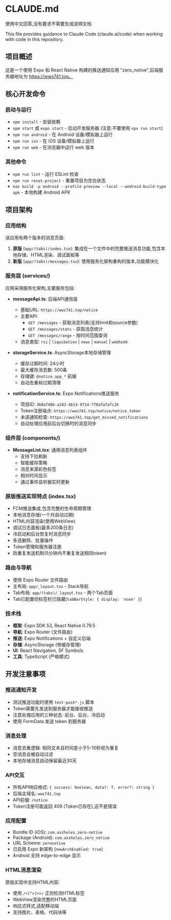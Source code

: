 # CLAUDE.md

使用中文回答,没有要求不需要生成说明文档

This file provides guidance to Claude Code (claude.ai/code) when working with code in this repository.

## 项目概述

这是一个使用 Expo 和 React Native 构建的推送通知应用 "zero_notive",后端服务器地址为 https://wws741.top。

## 核心开发命令

### 启动与运行
- `npm install` - 安装依赖
- `npm start` 或 `expo start` - 启动开发服务器 (注意:不要使用 `npx run start`)
- `npm run android` - 在 Android 设备/模拟器上运行
- `npm run ios` - 在 iOS 设备/模拟器上运行
- `npm run web` - 在浏览器中运行 web 版本

### 其他命令
- `npm run lint` - 运行 ESLint 检查
- `npm run reset-project` - 重置项目为空白状态
- `eas build -p android --profile preview --local --android-build-type apk` - 本地构建 Android APK

## 项目架构

### 应用结构
该应用有两个版本的消息页面:
1. **原版** (`app/(tabs)/index.tsx`): 集成在一个文件中的完整推送消息功能,包含本地存储、HTML渲染、调试面板等
2. **新版** (`app/(tabs)/messages.tsx`): 使用服务化架构重构的版本,功能模块化

### 服务层 (services/)
应用采用服务化架构,主要服务包括:

- **messageApi.ts**: 后端API通信层
  - 基础URL: `https://wws741.top/notice`
  - 主要API:
    - `GET /messages` - 获取消息列表(支持limit和source参数)
    - `GET /messages/stats` - 获取消息统计
    - `GET /messages/range` - 按时间范围查询
  - 消息类型: `rsi` | `liquidation` | `news` | `manual` | `webhook`

- **storageService.ts**: AsyncStorage本地存储管理
  - 缓存过期时间: 24小时
  - 最大缓存消息数: 500条
  - 存储键: `@notice_app_*` 前缀
  - 自动去重和过期清理

- **notificationService.ts**: Expo Notifications推送服务
  - 项目ID: `360af40b-a183-4b14-9714-7f0afafafc26`
  - Token注册端点: `https://wws741.top/notice/notice_token`
  - 未读通知检查: `https://wws741.top/get_missed_notifications`
  - 自动处理应用前后台切换时的消息同步

### 组件层 (components/)
- **MessageList.tsx**: 通用消息列表组件
  - 支持下拉刷新
  - 智能缓存策略
  - 消息来源彩色标签
  - 相对时间显示
  - 通过事件监听器实时更新

### 原版推送实现特点 (index.tsx)
- FCM推送集成,包含完整的生命周期管理
- 本地消息存储(一个月自动过期)
- HTML内容渲染(使用WebView)
- 调试日志面板(最多200条日志)
- 冷启动和后台恢复时消息同步
- 多选删除、批量操作
- Token管理和服务器注册
- 防重复发送机制(5分钟内不重复发送相同token)

### 路由与导航
- 使用 Expo Router 文件路由
- 主布局: `app/_layout.tsx` - Stack导航
- Tab布局: `app/(tabs)/_layout.tsx` - 两个Tab页面
- Tab已配置但标签栏已隐藏(`tabBarStyle: { display: 'none' }`)

### 技术栈
- **框架**: Expo SDK 53, React Native 0.79.5
- **导航**: Expo Router (文件路由)
- **推送**: Expo Notifications + 自定义后端
- **存储**: AsyncStorage (带缓存管理)
- **UI**: React Navigation, SF Symbols
- **工具**: TypeScript (严格模式)

## 开发注意事项

### 推送通知开发
- 测试推送功能时使用 `test-push*.js` 脚本
- Token需要先发送到服务器才能接收推送
- 注意处理应用的三种状态: 前台、后台、冷启动
- 使用 FormData 发送 token 到服务器

### 消息处理
- 消息去重逻辑: 相同文本且时间差小于5-10秒视为重复
- 空消息会被自动过滤
- 本地存储消息自动保留最近30天

### API交互
- 所有API响应格式: `{ success: boolean, data?: T, error?: string }`
- 后端主域名: `wws741.top`
- API前缀: `/notice`
- Token注册可能返回 409 (Token已存在),这不是错误

### 应用配置
- Bundle ID (iOS): `com.assholes.zero-notive`
- Package (Android): `com.assholes.zero_notive`
- URL Scheme: `zeronotive`
- 已启用 Expo 新架构 (`newArchEnabled: true`)
- Android 支持 edge-to-edge 显示

### HTML消息渲染
原版实现中支持HTML内容:
- 使用 `/<[^>]+>/` 正则检测HTML标签
- WebView渲染完整的HTML页面
- 响应式样式,适配移动端
- 支持图片、表格、代码块等
